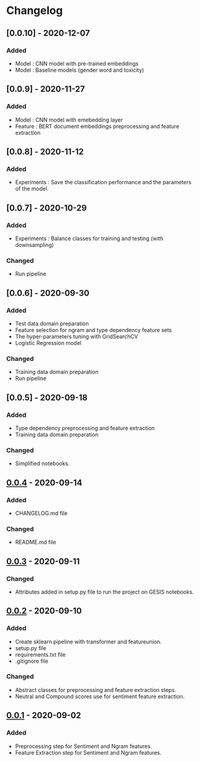 # Changelog

## [0.0.10] - 2020-12-07

### Added

- Model : CNN model with pre-trained embeddings
- Model : Baseline models (gender word and toxicity)

## [0.0.9] - 2020-11-27

### Added

- Model : CNN model with emebedding layer
- Feature : BERT document embeddings preprocessing and feature extraction

## [0.0.8] - 2020-11-12

### Added

- Experiments : Save the classification performance and the parameters of the model.

## [0.0.7] - 2020-10-29

### Added

- Experiments : Balance classes for training and testing (with downsampling)

### Changed

- Run pipeline

## [0.0.6] - 2020-09-30

### Added

- Test data domain preparation
- Feature selection for ngram and type dependency feature sets
- The hyper-parameters tuning with GridSearchCV
- Logistic Regression model

### Changed

- Training data domain preparation
- Run pipeline

## [0.0.5] - 2020-09-18

### Added

- Type dependency preprocessing and feature extraction
- Training data domain preparation

### Changed

- Simplified notebooks.


## [0.0.4] - 2020-09-14

### Added

- CHANGELOG.md file

### Changed

- README.md file

## [0.0.3] - 2020-09-11

### Changed

- Attributes added in setup.py file to run the project on GESIS notebooks.

## [0.0.2] - 2020-09-10

### Added

- Create sklearn pipeline with transformer and featureunion.
- setup.py file
- requirements.txt file
- .gitignore file

### Changed

- Abstract classes for preprocessing and feature extraction steps.
- Neutral and Compound scores use for sentiment feature extraction.

## [0.0.1] - 2020-09-02

### Added

- Preprocessing step for Sentiment and Ngram features.
- Feature Extraction step for Sentiment and Ngram features.

[unreleased]: https://github.com/gesiscss/sexism_custom_classifier/commits/master
[0.0.4]: https://github.com/gesiscss/sexism_custom_classifier/commits/master
[0.0.3]: https://github.com/gesiscss/sexism_custom_classifier/commit/41e22cd41e15d1b377c09b59c7f42a04ec806cc0
[0.0.2]: https://github.com/gesiscss/sexism_custom_classifier/commit/b995507a9fec2fae3005f7b46ac4664f147814d1
[0.0.1]: https://github.com/gesiscss/sexism_custom_classifier/commit/56f1d8540c01b18dc69118db3d406938fa952195